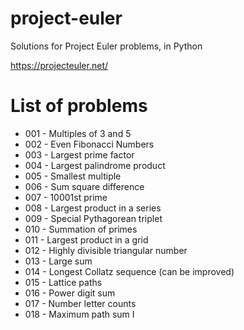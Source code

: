 # project-euler
Solutions for Project Euler problems, in Python

https://projecteuler.net/

List of problems
================

* 001 - Multiples of 3 and 5
* 002 - Even Fibonacci Numbers
* 003 - Largest prime factor
* 004 - Largest palindrome product
* 005 - Smallest multiple
* 006 - Sum square difference
* 007 - 10001st prime
* 008 - Largest product in a series
* 009 - Special Pythagorean triplet
* 010 - Summation of primes
* 011 - Largest product in a grid
* 012 - Highly divisible triangular number
* 013 - Large sum
* 014 - Longest Collatz sequence (can be improved)
* 015 - Lattice paths
* 016 - Power digit sum
* 017 - Number letter counts
* 018 - Maximum path sum I
